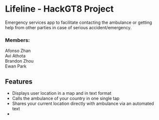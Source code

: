 # Lifeline - HackGT8 Project  
Emergency services app to facilitate contacting the ambulance or getting help from other parties in case of serious accident/emergency.

### Members:  
Afonso Zhan  
Avi Athota  
Brandon Zhou  
Ewan Park  

## Features
* Displays user location in a map and in text format
* Calls the ambulance of your country in one single tap
* Shares your current location directly with ambulance via an automated text
* 

